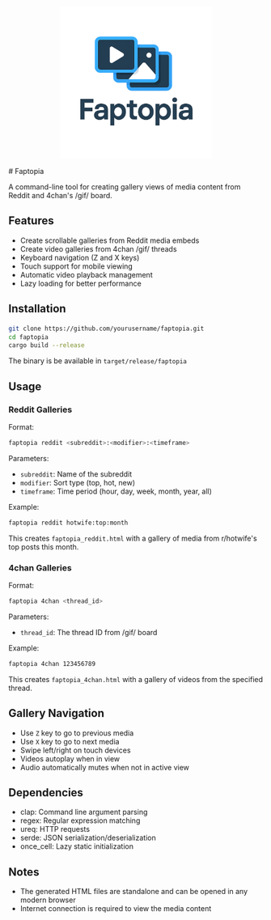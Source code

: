 <p align="center">
  <img src="./faptopia.png" alt="Faptopia logo" width="300">
</p>
# Faptopia

A command-line tool for creating gallery views of media content from Reddit and 4chan's /gif/ board.

## Features

- Create scrollable galleries from Reddit media embeds
- Create video galleries from 4chan /gif/ threads
- Keyboard navigation (Z and X keys)
- Touch support for mobile viewing
- Automatic video playback management
- Lazy loading for better performance

## Installation

```bash
git clone https://github.com/yourusername/faptopia.git
cd faptopia
cargo build --release
```

The binary is be available in `target/release/faptopia`

## Usage

### Reddit Galleries

Format:
```bash
faptopia reddit <subreddit>:<modifier>:<timeframe>
```

Parameters:
- `subreddit`: Name of the subreddit
- `modifier`: Sort type (top, hot, new)
- `timeframe`: Time period (hour, day, week, month, year, all)

Example:
```bash
faptopia reddit hotwife:top:month
```
This creates `faptopia_reddit.html` with a gallery of media from r/hotwife's top posts this month.

### 4chan Galleries

Format:
```bash
faptopia 4chan <thread_id>
```

Parameters:
- `thread_id`: The thread ID from /gif/ board

Example:
```bash
faptopia 4chan 123456789
```
This creates `faptopia_4chan.html` with a gallery of videos from the specified thread.

## Gallery Navigation

- Use `Z` key to go to previous media
- Use `X` key to go to next media
- Swipe left/right on touch devices
- Videos autoplay when in view
- Audio automatically mutes when not in active view

## Dependencies

- clap: Command line argument parsing
- regex: Regular expression matching
- ureq: HTTP requests
- serde: JSON serialization/deserialization
- once_cell: Lazy static initialization

## Notes

- The generated HTML files are standalone and can be opened in any modern browser
- Internet connection is required to view the media content